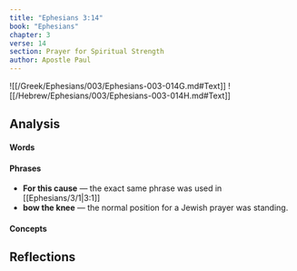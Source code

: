 ```yaml
---
title: "Ephesians 3:14"
book: "Ephesians"
chapter: 3
verse: 14
section: Prayer for Spiritual Strength
author: Apostle Paul
---
```

![[/Greek/Ephesians/003/Ephesians-003-014G.md#Text]]
![[/Hebrew/Ephesians/003/Ephesians-003-014H.md#Text]]

## Analysis

#### Words

#### Phrases
- **For this cause** — the exact same phrase was used in [[Ephesians/3/1|3:1]]
- **bow the knee** — the normal position for a Jewish prayer was standing.

#### Concepts

## Reflections
